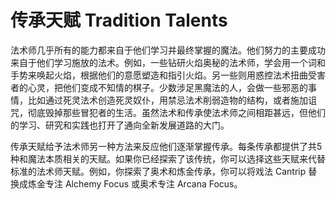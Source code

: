 # 传承天赋 Tradition Talents

法术师几乎所有的能力都来自于他们学习并最终掌握的魔法。他们努力的主要成功来自于他们学习施放的法术。例如，一些钻研火焰奥秘的法术师，学会用一个词和手势来唤起火焰，根据他们的意愿塑造和指引火焰。另一些则用惑控法术扭曲受害者的心灵，把他们变成不知情的棋子。少数涉足黑魔法的人，会做一些邪恶的事情，比如通过死灵法术创造死灵奴仆，用禁忌法术削弱造物的结构，或者施加诅咒，彻底毁掉那些冒犯者的生活。虽然法术和传承使法术师之间相距甚远，但他们的学习、研究和实践也打开了通向全新发展道路的大门。

传承天赋给予法术师另一种方法来反应他们逐渐掌握传承。每条传承都提供了共5种和魔法本质相关的天赋。如果你已经探索了该传统，你可以选择这些天赋来代替标准的法术师天赋。例如，你探索了奥术和炼金传承，你可以将戏法
Cantrip 替换成炼金专注 Alchemy Focus 或奥术专注 Arcana Focus。
